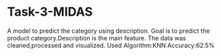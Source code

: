 # Task-3-MIDAS
   A model to predict the category using description.
Goal is to predict the product category.Description is the main feature. 
The data was  cleaned,processed and visualized.
Used Algorithm:KNN
Accuracy:62.5%
